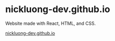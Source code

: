 # nickluong-dev.github.io

Website made with React, HTML, and CSS.

[nickluong-dev.github.io](https://nickluong-dev.github.io/)
